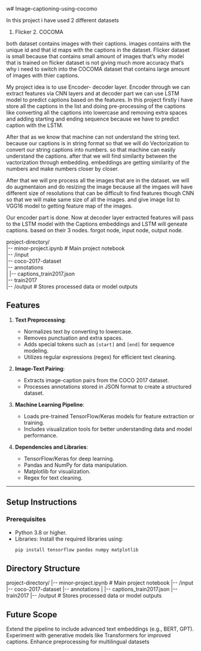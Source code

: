 w# Image-captioning-using-cocomo 

In this project i have used 2 different datasets
1. Flicker 2. COCOMA

both dataset contains images with their captions. images contains with the unique id and that id maps with the captions in the dataset.
Flicker dataset is small because that contains small amount of images that’s why model that is trained on flicker dataset is not giving much more accuracy that’s why i need to switch into the COCOMA dataset that contains large amount of images with thier captions.

My project idea is to use Encoder- decoder layer. Encoder through we can extract features via CNN layers and at decoder part we can use LSTM model to predict captions based on the features.
In this project firstly i have store all the captions in the list and doing pre-processing of the captions like converting all the captions into lowercase and removing extra spaces and adding starting and ending sequence because we have to predict caption with the LSTM.

After that as we know that machine can not understand the string text. because our captions is in string format so that we will do Vectorization to convert our string captions into numbers. so that machine can easily understand the captions. after that we will find similarity between the vactorization through embedding. 
embeddings are getting similarity of the numbers and make numbers closer by closer.

After that we will pre process all the images that are in the dataset. we will do augmentaion and do resizing the image because all the imgaes will have different size of resolutions that can be difficult to find features though CNN so that we will make same size of all the images. and give image list to VGG16 model to getting feature map of the images.

Our encoder part is done. Now at decoder layer extracted features will pass to the LSTM model with the Captions embeddings and LSTM will geneate captions. based on their 3 nodes. forgot node, input node, output node.

project-directory/  
|-- minor-project.ipynb  # Main project notebook  
|-- /input  
    |-- coco-2017-dataset  
        |-- annotations  
        |   |-- captions_train2017.json  
        |-- train2017  
|-- /output  # Stores processed data or model outputs  



## **Features**
1. **Text Preprocessing**:
   - Normalizes text by converting to lowercase.
   - Removes punctuation and extra spaces.
   - Adds special tokens such as `[start]` and `[end]` for sequence modeling.
   - Utilizes regular expressions (regex) for efficient text cleaning.

2. **Image-Text Pairing**:
   - Extracts image-caption pairs from the COCO 2017 dataset.
   - Processes annotations stored in JSON format to create a structured dataset.

3. **Machine Learning Pipeline**:
   - Loads pre-trained TensorFlow/Keras models for feature extraction or training.
   - Includes visualization tools for better understanding data and model performance.

4. **Dependencies and Libraries**:
   - TensorFlow/Keras for deep learning.
   - Pandas and NumPy for data manipulation.
   - Matplotlib for visualization.
   - Regex for text cleaning.

---

## **Setup Instructions**

### **Prerequisites**
- Python 3.8 or higher.
- Libraries: Install the required libraries using:
  ```bash
  pip install tensorflow pandas numpy matplotlib


## **Directory Structure**

project-directory/
|-- minor-project.ipynb  # Main project notebook
|-- /input
    |-- coco-2017-dataset
        |-- annotations
        |   |-- captions_train2017.json
        |-- train2017
|-- /output  # Stores processed data or model outputs



## **Future Scope**
Extend the pipeline to include advanced text embeddings (e.g., BERT, GPT).
Experiment with generative models like Transformers for improved captions.
Enhance preprocessing for multilingual datasets
